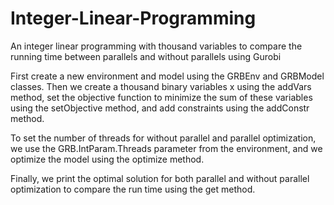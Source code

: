 # Integer-Linear-Programming
An integer linear programming with thousand variables to compare the running time between parallels and without parallels using Gurobi

First create a new environment and model using the GRBEnv and GRBModel classes. Then we create a thousand binary variables x using the addVars method, set the objective function to minimize the sum of these variables using the setObjective method, and add constraints using the addConstr method.

To set the number of threads for without parallel and parallel optimization, we use the GRB.IntParam.Threads parameter from the environment, and we optimize the model using the optimize method.

Finally, we print the optimal solution for both parallel and without parallel optimization to compare the run time using the get method.
